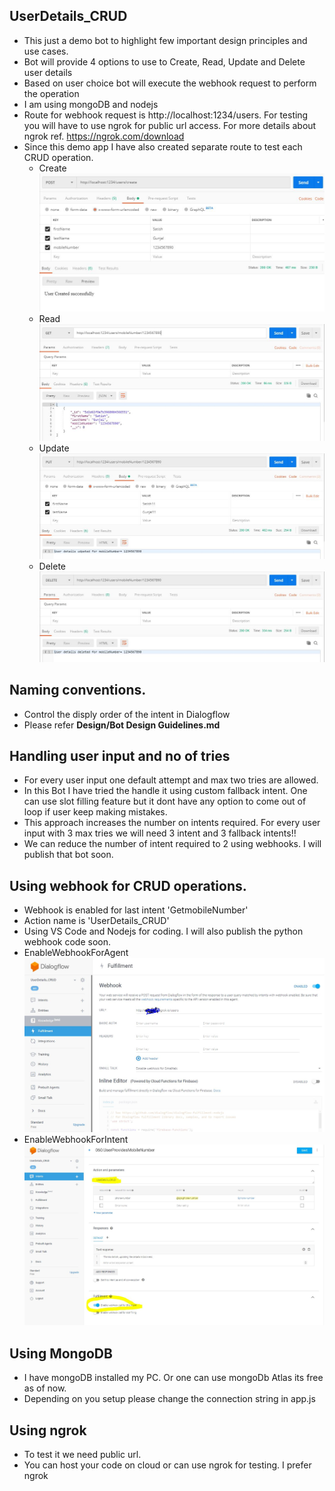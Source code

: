 ## UserDetails_CRUD
- This just a demo bot to highlight few important design principles and use cases.
- Bot will provide 4 options to use to Create, Read, Update  and Delete user details
- Based on user choice bot will execute the webhook request to perform the operation
- I am using mongoDB and nodejs
- Route for webhook request is http://localhost:1234/users. For testing you will have to use ngrok for public url access.
  For more details about ngrok ref. https://ngrok.com/download
- Since this demo app I have also created separate route to test each CRUD operation.
  - Create ![Create](/Images/Create.JPG)
  - Read ![Read](/Images/Read.JPG)
  - Update ![Update](/Images/Update.JPG)
  - Delete ![Delete](/Images/Delete.JPG)
  
## Naming conventions. 
- Control the disply order of the intent in Dialogflow
- Please refer **Design/Bot Design Guidelines.md**

## Handling user input and no of tries
- For every user input one default attempt and max two tries are allowed.
- In this Bot I have tried the handle it using custom fallback intent. One can use slot filling feature but it dont have any option to come out of loop if user keep making mistakes.
- This approach increases the number on intents required. For every user input with 3 max tries we will need 3 intent and 3 fallback intents!!
- We can reduce the number of intent required to 2 using webhooks. I will publish that bot soon.

## Using webhook for CRUD operations.
- Webhook is enabled for last intent 'GetmobileNumber'
- Action name is 'UserDetails_CRUD'
- Using VS Code and Nodejs for coding. I will also publish the python webhook code soon.
- EnableWebhookForAgent ![EnableWebhookForAgent](/Images/EnableWebhookForAgent.JPG)
- EnableWebhookForIntent ![EnableWebhookForIntent](/Images/EnableWebhookForIntent.JPG)

## Using MongoDB
- I have mongoDB installed my PC. Or one can use mongoDb Atlas its free as of now.
- Depending on you setup please change the connection string in app.js

## Using ngrok
- To test it we need public url.
- You can host your code on cloud or can use ngrok for testing. I prefer ngrok
